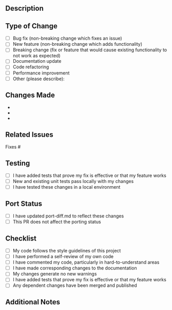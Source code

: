 ## Description
<!-- Provide a clear and concise description of your changes -->

## Type of Change
<!-- Mark the appropriate option with an "x" -->
- [ ] Bug fix (non-breaking change which fixes an issue)
- [ ] New feature (non-breaking change which adds functionality)
- [ ] Breaking change (fix or feature that would cause existing functionality to not work as expected)
- [ ] Documentation update
- [ ] Code refactoring
- [ ] Performance improvement
- [ ] Other (please describe):

## Changes Made
<!-- List the changes you've made -->
-
-
-

## Related Issues
<!-- Link any related issues using #issue_number -->
Fixes #

## Testing
<!-- Describe the tests you've done -->
- [ ] I have added tests that prove my fix is effective or that my feature works
- [ ] New and existing unit tests pass locally with my changes
- [ ] I have tested these changes in a local environment

## Port Status
<!-- If this PR affects the porting status -->
- [ ] I have updated port-diff.md to reflect these changes
- [ ] This PR does not affect the porting status

## Checklist
<!-- Mark completed items with an "x" -->
- [ ] My code follows the style guidelines of this project
- [ ] I have performed a self-review of my own code
- [ ] I have commented my code, particularly in hard-to-understand areas
- [ ] I have made corresponding changes to the documentation
- [ ] My changes generate no new warnings
- [ ] I have added tests that prove my fix is effective or that my feature works
- [ ] Any dependent changes have been merged and published

## Additional Notes
<!-- Add any additional notes or context about the PR here -->